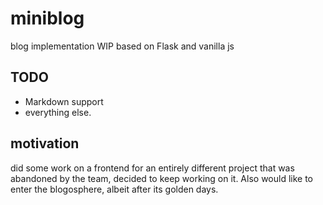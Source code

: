 # miniblog
blog implementation WIP based on Flask and vanilla js

## TODO
* Markdown support
* everything else.

## motivation
did some work on a frontend for an entirely different project that was abandoned by the team, decided to keep working on it. Also would like to enter the blogosphere, albeit after its golden days.

